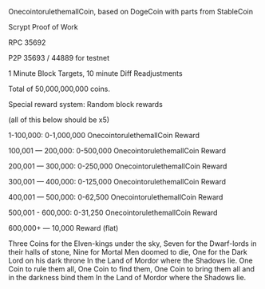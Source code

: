 OnecointorulethemallCoin, based on DogeCoin with parts from StableCoin

Scrypt Proof of Work

RPC 35692

P2P 35693
 / 44889 for testnet

1 Minute Block Targets, 10 minute Diff Readjustments

Total of 50,000,000,000 coins. 

Special reward system: Random block rewards

(all of this below should be x5)

1-100,000: 0-1,000,000 OnecointorulethemallCoin Reward 

100,001 — 200,000: 0-500,000 OnecointorulethemallCoin Reward 

200,001 — 300,000: 0-250,000 OnecointorulethemallCoin Reward 

300,001 — 400,000: 0-125,000 OnecointorulethemallCoin Reward 

400,001 — 500,000: 0-62,500 OnecointorulethemallCoin Reward 

500,001 - 600,000: 0-31,250 OnecointorulethemallCoin Reward

600,000+ — 10,000 Reward (flat)


Three Coins for the Elven-kings under the sky, Seven for the Dwarf-lords in their halls of stone, Nine for Mortal Men doomed to die, One for the Dark Lord on his dark throne In the Land of Mordor where the Shadows lie. One Coin to rule them all, One Coin to find them, One Coin to bring them all and in the darkness bind them In the Land of Mordor where the Shadows lie.
